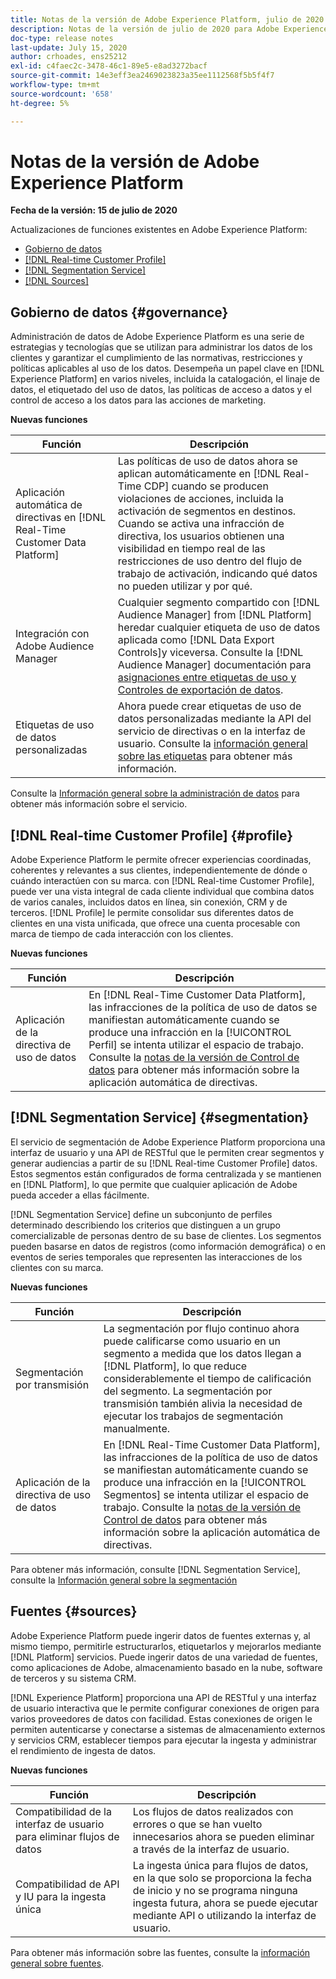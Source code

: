 ```yaml
---
title: Notas de la versión de Adobe Experience Platform, julio de 2020
description: Notas de la versión de julio de 2020 para Adobe Experience Platform.
doc-type: release notes
last-update: July 15, 2020
author: crhoades, ens25212
exl-id: c4faec2c-3478-46c1-89e5-e8ad3272bacf
source-git-commit: 14e3eff3ea2469023823a35ee1112568f5b5f4f7
workflow-type: tm+mt
source-wordcount: '658'
ht-degree: 5%

---
```


# Notas de la versión de Adobe Experience Platform

**Fecha de la versión: 15 de julio de 2020**

Actualizaciones de funciones existentes en Adobe Experience Platform:

- [Gobierno de datos](#governance)
- [[!DNL Real-time Customer Profile]](#profile)
- [[!DNL Segmentation Service]](#segmentation)
- [[!DNL Sources]](#sources)

## Gobierno de datos {#governance}

Administración de datos de Adobe Experience Platform es una serie de estrategias y tecnologías que se utilizan para administrar los datos de los clientes y garantizar el cumplimiento de las normativas, restricciones y políticas aplicables al uso de los datos. Desempeña un papel clave en [!DNL Experience Platform] en varios niveles, incluida la catalogación, el linaje de datos, el etiquetado del uso de datos, las políticas de acceso a datos y el control de acceso a los datos para las acciones de marketing.

**Nuevas funciones**

| Función | Descripción |
| -----------| ---------- |
| Aplicación automática de directivas en [!DNL Real-Time Customer Data Platform] | Las políticas de uso de datos ahora se aplican automáticamente en [!DNL Real-Time CDP] cuando se producen violaciones de acciones, incluida la activación de segmentos en destinos. Cuando se activa una infracción de directiva, los usuarios obtienen una visibilidad en tiempo real de las restricciones de uso dentro del flujo de trabajo de activación, indicando qué datos no pueden utilizar y por qué. |
| Integración con Adobe Audience Manager | Cualquier segmento compartido con [!DNL Audience Manager] from [!DNL Platform] heredar cualquier etiqueta de uso de datos aplicada como [!DNL Data Export Controls]y viceversa. Consulte la [!DNL Audience Manager] documentación para [asignaciones entre etiquetas de uso y Controles de exportación de datos](https://experienceleague.adobe.com/docs/audience-manager/user-guide/implementation-integration-guides/integration-experience-platform/aam-aep-audience-sharing.html). |
| Etiquetas de uso de datos personalizadas | Ahora puede crear etiquetas de uso de datos personalizadas mediante la API del servicio de directivas o en la interfaz de usuario. Consulte la [información general sobre las etiquetas](../../data-governance/labels/overview.md) para obtener más información. |

Consulte la [Información general sobre la administración de datos](../../data-governance/home.md) para obtener más información sobre el servicio.

## [!DNL Real-time Customer Profile] {#profile}

Adobe Experience Platform le permite ofrecer experiencias coordinadas, coherentes y relevantes a sus clientes, independientemente de dónde o cuándo interactúen con su marca. con [!DNL Real-time Customer Profile], puede ver una vista integral de cada cliente individual que combina datos de varios canales, incluidos datos en línea, sin conexión, CRM y de terceros. [!DNL Profile] le permite consolidar sus diferentes datos de clientes en una vista unificada, que ofrece una cuenta procesable con marca de tiempo de cada interacción con los clientes.

**Nuevas funciones**

| Función | Descripción |
| ------- | ----------- |
| Aplicación de la directiva de uso de datos | En [!DNL Real-Time Customer Data Platform], las infracciones de la política de uso de datos se manifiestan automáticamente cuando se produce una infracción en la [!UICONTROL Perfil] se intenta utilizar el espacio de trabajo. Consulte la [notas de la versión de Control de datos](#governance) para obtener más información sobre la aplicación automática de directivas. |

## [!DNL Segmentation Service] {#segmentation}

El servicio de segmentación de Adobe Experience Platform proporciona una interfaz de usuario y una API de RESTful que le permiten crear segmentos y generar audiencias a partir de su [!DNL Real-time Customer Profile] datos. Estos segmentos están configurados de forma centralizada y se mantienen en [!DNL Platform], lo que permite que cualquier aplicación de Adobe pueda acceder a ellas fácilmente.

[!DNL Segmentation Service] define un subconjunto de perfiles determinado describiendo los criterios que distinguen a un grupo comercializable de personas dentro de su base de clientes. Los segmentos pueden basarse en datos de registros (como información demográfica) o en eventos de series temporales que representen las interacciones de los clientes con su marca.

**Nuevas funciones**

| Función | Descripción |
| ------- | ----------- |
| Segmentación por transmisión | La segmentación por flujo continuo ahora puede calificarse como usuario en un segmento a medida que los datos llegan a [!DNL Platform], lo que reduce considerablemente el tiempo de calificación del segmento. La segmentación por transmisión también alivia la necesidad de ejecutar los trabajos de segmentación manualmente. |
| Aplicación de la directiva de uso de datos | En [!DNL Real-Time Customer Data Platform], las infracciones de la política de uso de datos se manifiestan automáticamente cuando se produce una infracción en la [!UICONTROL Segmentos] se intenta utilizar el espacio de trabajo. Consulte la [notas de la versión de Control de datos](#governance) para obtener más información sobre la aplicación automática de directivas. |

Para obtener más información, consulte [!DNL Segmentation Service], consulte la [Información general sobre la segmentación](../../segmentation/home.md)

## Fuentes {#sources}

Adobe Experience Platform puede ingerir datos de fuentes externas y, al mismo tiempo, permitirle estructurarlos, etiquetarlos y mejorarlos mediante [!DNL Platform] servicios. Puede ingerir datos de una variedad de fuentes, como aplicaciones de Adobe, almacenamiento basado en la nube, software de terceros y su sistema CRM.

[!DNL Experience Platform] proporciona una API de RESTful y una interfaz de usuario interactiva que le permite configurar conexiones de origen para varios proveedores de datos con facilidad. Estas conexiones de origen le permiten autenticarse y conectarse a sistemas de almacenamiento externos y servicios CRM, establecer tiempos para ejecutar la ingesta y administrar el rendimiento de ingesta de datos.

**Nuevas funciones**

| Función | Descripción |
| ------- | ----------- |
| Compatibilidad de la interfaz de usuario para eliminar flujos de datos | Los flujos de datos realizados con errores o que se han vuelto innecesarios ahora se pueden eliminar a través de la interfaz de usuario. |
| Compatibilidad de API y IU para la ingesta única | La ingesta única para flujos de datos, en la que solo se proporciona la fecha de inicio y no se programa ninguna ingesta futura, ahora se puede ejecutar mediante API o utilizando la interfaz de usuario. |

Para obtener más información sobre las fuentes, consulte la [información general sobre fuentes](../../sources/home.md).
